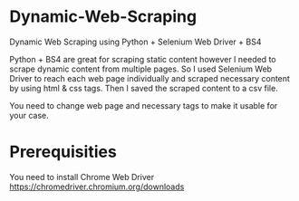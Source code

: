 # Dynamic-Web-Scraping
Dynamic Web Scraping using Python + Selenium Web Driver + BS4 

Python + BS4 are great for scraping static content however I needed to scrape dynamic content from multiple pages.
So I used Selenium Web Driver to reach each web page individually and scraped necessary content by using html & css tags.
Then I saved the scraped content to a csv file.

You need to change web page and necessary tags to make it usable for your case.

# Prerequisities
You need to install Chrome Web Driver
https://chromedriver.chromium.org/downloads
